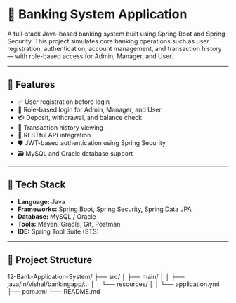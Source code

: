 # 🏦 Banking System Application

A full-stack Java-based banking system built using Spring Boot and Spring Security. This project simulates core banking operations such as user registration, authentication, account management, and transaction history — with role-based access for Admin, Manager, and User.

---

## 🚀 Features

- ✅ User registration before login
- 🔐 Role-based login for Admin, Manager, and User
- 💳 Deposit, withdrawal, and balance check
- 📜 Transaction history viewing
- 🔄 RESTful API integration
- 🛡️ JWT-based authentication using Spring Security
- 🗃️ MySQL and Oracle database support

---

## 🧰 Tech Stack

- **Language:** Java  
- **Frameworks:** Spring Boot, Spring Security, Spring Data JPA  
- **Database:** MySQL / Oracle  
- **Tools:** Maven, Gradle, Git, Postman  
- **IDE:** Spring Tool Suite (STS)

---

## 📁 Project Structure
12-Bank-Application-System/ 
├── src/
│ ├── main/
│ │ ├── java/in/vishal/bankingapp/...
│ │ └── resources/
│ │ └── application.yml
├── pom.xml 
└── README.md

